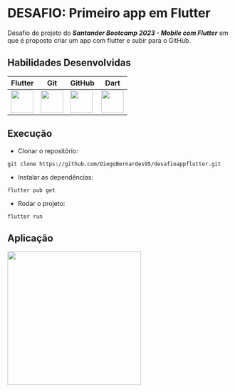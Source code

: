 # DESAFIO: Primeiro app em Flutter

Desafio de projeto do ***Santander Bootcamp 2023 - Mobile com Flutter*** em que é proposto criar um app com flutter e subir para o GitHub.

## Habilidades Desenvolvidas

|    Flutter          |       Git         |       GitHub      |        Dart       |
|--------------------|-------------------|-------------------|--------------------|
| <img src="https://cdn.jsdelivr.net/gh/devicons/devicon/icons/flutter/flutter-original.svg" width="50"/> | <img src="https://cdn.jsdelivr.net/gh/devicons/devicon/icons/git/git-original.svg" width="50"/> | <img src="https://cdn.jsdelivr.net/gh/devicons/devicon/icons/github/github-original.svg" width="50"/> | <img src="https://cdn.jsdelivr.net/gh/devicons/devicon/icons/dart/dart-original.svg" width="50"/>

## Execução

- Clonar o repositório:
```
git clone https://github.com/DiegoBernardes95/desafioappflutter.git
```

- Instalar as dependências:
```
flutter pub get
```
- Rodar o projeto:
```
flutter run
```

## Aplicação

<img src="https://github.com/DiegoBernardes95/desafioappflutter/assets/113109526/fe547aa0-0c81-46c4-a6ff-c4a1db34da76" width="300"/>
